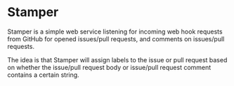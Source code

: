 # Stamper

Stamper is a simple web service listening for incoming web hook requests from
GitHub for opened issues/pull requests, and comments on issues/pull requests.

The idea is that Stamper will assign labels to the issue or pull request based
on whether the issue/pull request body or issue/pull request comment contains a
certain string.
